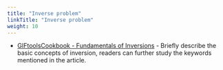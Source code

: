 ```yaml
---
title: "Inverse problem"
linkTitle: "Inverse problem"
weight: 10
---
```


- [GIFtoolsCookbook - Fundamentals of Inversions](https://giftoolscookbook.readthedocs.io/en/latest/content/fundamentals/index.html) - Briefly describe the basic concepts of inversion, readers can further study the keywords mentioned in the article.
